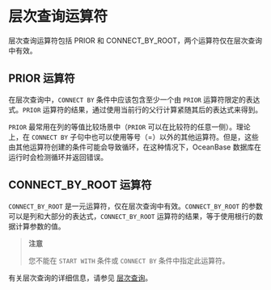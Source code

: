 # 层次查询运算符

层次查询运算符包括 PRIOR 和 CONNECT_BY_ROOT，两个运算符仅在层次查询中有效。

## PRIOR 运算符

在层次查询中，`CONNECT BY` 条件中应该包含至少一个由 `PRIOR` 运算符限定的表达式。`PRIOR` 运算符的结果，通过使用当前行的父行计算紧随其后的表达式来得到。

`PRIOR` 最常用在列的等值比较场景中（`PRIOR` 可以在比较符的任意一侧）。理论上，在 `CONNECT BY` 子句中也可以使用等号（=）以外的其他运算符。但是，这些由其他运算符创建的条件可能会导致循环，在这种情况下，OceanBase 数据库在运行时会检测循环并返回错误。

## CONNECT_BY_ROOT 运算符

`CONNECT_BY_ROOT` 是一元运算符，仅在层次查询中有效。`CONNECT_BY_ROOT` 的参数可以是列和大部分的表达式，`CONNECT_BY_ROOT` 运算符的结果，等于使用根行的数据计算参数的值。

>**注意**
>
>您不能在 `START WITH` 条件或 `CONNECT BY` 条件中指定此运算符。

有关层次查询的详细信息，请参见 [层次查询](../8.queries-and-subqueries-of-oracle-mode/3.hierarchical-query-of-oracle-mode.md)。
